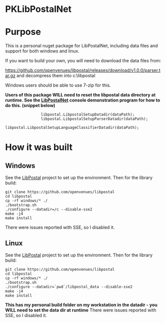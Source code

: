 # PKLibPostalNet

# Purpose

This is a personal nuget package for LibPostalNet, including data files and support for both windows and linux.

If you want to build your own, you will need to download the data files from:

https://github.com/openvenues/libpostal/releases/download/v1.0.0/parser.tar.gz and decompress them into c:\libpostal

Windows users should be able to use 7-zip for this.

**Users of this package WILL need to reset the libpostal data directory at runtime.  See the [LibPostalNet](https://github.com/mapo80/LibPostalNet) console demonstration
program for how to do this. (snippet below)**

```
                libpostal.LibpostalSetupDatadir(dataPath);
                libpostal.LibpostalSetupParserDatadir(dataPath);
                libpostal.LibpostalSetupLanguageClassifierDatadir(dataPath);

```

# How it was built

## Windows
See the [LibPostal](https://github.com/openvenues/libpostal) project to set up the environment.
Then for the library build:

```
git clone https://github.com/openvenues/libpostal
cd libpostal
cp -rf windows/* ./
./bootstrap.sh
./configure --datadir=/c --disable-sse2
make -j4
make install
```

There were issues reported with SSE, so I disabled it.

## Linux

See the [LibPostal](https://github.com/openvenues/libpostal) project to set up the environment.
Then for the library build:

```
git clone https://github.com/openvenues/libpostal
cd libpostal
cp -rf windows/* ./
./bootstrap.sh
./configure --datadir=`pwd`/libpostal_data --disable-sse2
make -j4
make install
```

**This has my personal build folder on my workstation in the datadir - you WILL need to set the data dir at runtime**
There were issues reported with SSE, so I disabled it.